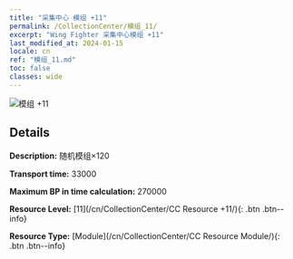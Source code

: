 ```yaml
---
title: "采集中心 模组 +11"
permalink: /CollectionCenter/模组_11/
excerpt: "Wing Fighter 采集中心模组 +11"
last_modified_at: 2024-01-15
locale: cn
ref: "模组_11.md"
toc: false
classes: wide
---
```



![模组 +11](/images/cc/CC_Module_6.png)

## Details

  **Description:** 随机模组×120

  **Transport time:** 33000

  **Maximum BP in time calculation:** 270000

  **Resource Level:** [11](/cn/CollectionCenter/CC Resource +11/){: .btn .btn--info}

  **Resource Type:** [Module](/cn/CollectionCenter/CC Resource Module/){: .btn .btn--info}

